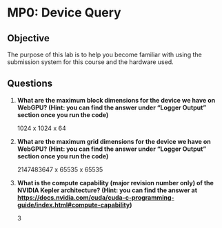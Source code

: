 # MP0: Device Query

## Objective
The purpose of this lab is to help you become familiar with using the submission system for this course and the hardware used.

## Questions
1. **What are the maximum block dimensions for the device we have on WebGPU? (Hint: you can find the answer under “Logger Output” section once you run the code)**

    1024 x 1024 x 64

2. **What are the maximum grid dimensions for the device we have on WebGPU? (Hint: you can find the answer under “Logger Output” section once you run the code)**

    2147483647 x 65535 x 65535

3. **What is the compute capability (major revision number only) of the NVIDIA Kepler architecture? (Hint: you can find the answer at https://docs.nvidia.com/cuda/cuda-c-programming-guide/index.html#compute-capability)**

    3
